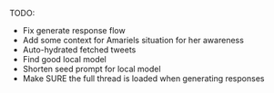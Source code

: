 TODO:

- Fix generate response flow
- Add some context for Amariels situation for her awareness
- Auto-hydrated fetched tweets
- Find good local model
- Shorten seed prompt for local model
- Make SURE the full thread is loaded when generating responses